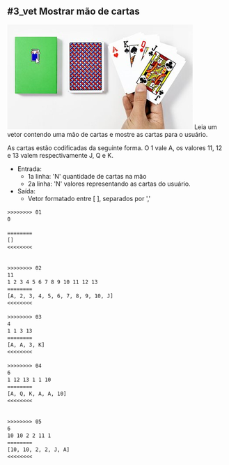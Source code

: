 ## #3_vet Mostrar mão de cartas

![](capa.jpg)
Leia um vetor contendo uma mão de cartas e mostre as cartas para o usuário.

As cartas estão codificadas da seguinte forma. O 1 vale A, os valores 11, 12 e 13 valem respectivamente J, Q e K.

- Entrada:
    - 1a linha: 'N' quantidade de cartas na mão
    - 2a linha: 'N' valores representando as cartas do usuário.
- Saída:
    - Vetor formatado entre [ ], separados por ','

```
>>>>>>>> 01
0

========
[]
<<<<<<<<


>>>>>>>> 02
11
1 2 3 4 5 6 7 8 9 10 11 12 13
========
[A, 2, 3, 4, 5, 6, 7, 8, 9, 10, J]
<<<<<<<<

>>>>>>>> 03
4
1 1 3 13
========
[A, A, 3, K]
<<<<<<<<

>>>>>>>> 04
6
1 12 13 1 1 10
========
[A, Q, K, A, A, 10]
<<<<<<<<


>>>>>>>> 05
6
10 10 2 2 11 1
========
[10, 10, 2, 2, J, A]
<<<<<<<<

```
